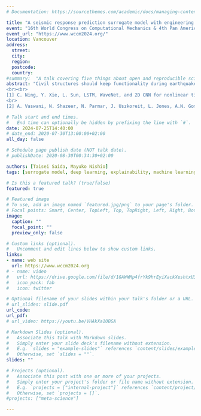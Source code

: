 ```yaml
---
# Documentation: https://sourcethemes.com/academic/docs/managing-content/

title: "A seismic response prediction surrogate model with engineering explainability using attention-embedded CNN"
event: "16th World Congress on Computational Mechanics & 4th Pan American Congress on Computational Mechanics"
event_url: "https://www.wccm2024.org/"
location: Vancouver
address:
  street:
  city:
  region:
  postcode:
  country:
#summary:  "A talk covering five things about open and reproducible science that every early career researcher should know. Practical tools are also covered."
abstract: "Civil structures should keep functionality during earthquake events, necessitating detailed seismic evaluations. However, to account for uncertainties in seismic loading, nonlinear time history analyses must be repeated many times, increasing the computational cost. In many studies, machine learning has been used for surrogate models to replace nonlinear time history analysis, and most of them construct surrogate models that predict only peak values. However, predicting only peak values does not capture characteristics such as frequency and energy. Therefore, some studies [1] use deep learning, often RNN, LSTM, or CNN, to predict nonlinear time history waveforms. However, deep learning has some problems, such as the black-box nature of the prediction process and the lack of attention to frequencies, which are essential from a vibration engineering viewpoint. In this study, a surrogate model is constructed from spectrograms using a CNN that incorporates an attention mechanism [2]. The spectrogram is a time-frequency feature calculated from the time history of seismic waveforms using the short-time Fourier transform. It becomes possible to understand which time-frequency features contributed to the output by using the spectrogram as input and a CNN with an attention mechanism. Specifically, an attention map is predicted from the spectrogram using a CNN, and the attention map is multiplied by the spectrogram as weights. Examining this attention map from a vibration engineering perspective improves the validity of the surrogate model. Furthermore, this study verifies the improvement in accuracy by applying convolution in the time and frequency dimensions, considering vibration engineering modeling principles. For example, features occurring later do not contribute to the response of earlier times. The verification involves constructing a surrogate model for the nonlinear response analysis under seismic loads for a lumped-mass model of a concrete pier with a seismic isolation rubber bearing and a frame model of a curved highway bridge with six-span continuous two-box girders. As results, it is confirmed that the attention map predicted from the CNN has large values around the natural frequencies, which are considered valid from a vibration engineering point of view. Vibration engineering CNN modeling is also confirmed to improve the accuracy of surrogate models.
<br><br>
[1]	C. Ning, Y. Xie, L. Sun, LSTM, WaveNet, and 2D CNN for nonlinear time history prediction of seismic responses, Eng. Struct. 286 (2023) 116083.
<br>
[2]	A. Vaswani, N. Shazeer, N. Parmar, J. Uszkoreit, L. Jones, A.N. Gomez, L. Kaiser, I. Polosukhin, Attention is all you need, in: proceedings.neurips.cc, 2017."

# Talk start and end times.
#   End time can optionally be hidden by prefixing the line with `#`.
date: 2024-07-25T14:40:00
# date_end: 2020-07-30T13:00:00+02:00
all_day: false

# Schedule page publish date (NOT talk date).
# publishDate: 2020-08-30T00:34:30+02:00

authors: [Taisei Saida, Mayuko Nishio]
tags: [surrogate model, deep learning, explainability, machine learning]

# Is this a featured talk? (true/false)
featured: true

# Featured image
# To use, add an image named `featured.jpg/png` to your page's folder. 
# Focal points: Smart, Center, TopLeft, Top, TopRight, Left, Right, BottomLeft, Bottom, BottomRight.
image:
  caption: ""
  focal_point: ""
  preview_only: false

# Custom links (optional).
#   Uncomment and edit lines below to show custom links.
links:
- name: web site
  url: https://www.wccm2024.org
# - name: video
#   url: https://drive.google.com/file/d/1GAWWMp4frYk9hrEyiXackXeshtxU3lCh/view?usp=share_link
#   icon_pack: fab
#   icon: twitter

# Optional filename of your slides within your talk's folder or a URL.
# url_slides: slide.pdf
url_code:
url_pdf:
# url_video: https://youtu.be/VHAkXa10BGA

# Markdown Slides (optional).
#   Associate this talk with Markdown slides.
#   Simply enter your slide deck's filename without extension.
#   E.g. `slides = "example-slides"` references `content/slides/example-slides.md`.
#   Otherwise, set `slides = ""`.
slides: ""

# Projects (optional).
#   Associate this post with one or more of your projects.
#   Simply enter your project's folder or file name without extension.
#   E.g. `projects = ["internal-project"]` references `content/project/deep-learning/index.md`.
#   Otherwise, set `projects = []`.
#projects: ["meta-science"]

---
```

